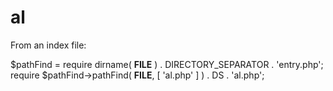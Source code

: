 # al

From an index file:

$pathFind = require dirname( __FILE__ ) . DIRECTORY_SEPARATOR . 'entry.php';
require $pathFind->pathFind( __FILE__, [ 'al.php' ] ) . DS . 'al.php';
